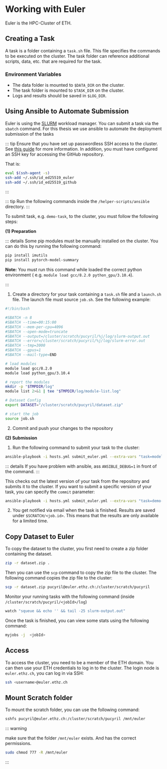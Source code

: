 # Working with Euler

Euler is the HPC-Cluster of ETH.

## Creating a Task

A task is a folder containing a `task.sh` file. This file specifies the commands to be executed on the cluster. The task
folder can reference additional scripts, data, etc. that are required for the task.

### Environment Variables

- The data folder is mounted to `$DATA_DIR` on the cluster.
- The task folder is mounted to `$TASK_DIR` on the cluster.
- Logs and results should be saved in `$LOG_DIR`.

## Using Ansible to Automate Submission

Euler is using the [SLURM](https://slurm.schedmd.com/documentation.html) workload manager. You can submit a task via
the `sbatch` command. For this thesis we use ansible to automate the deployment submission of the tasks

::: tip
Ensure that you have set up passwordless SSH access to the cluster.
See [this guide](https://scicomp.ethz.ch/wiki/Accessing_the_clusters) for more information. In addition, you must have
configured an SSH key for accessing the GitHub repository.

That is:

```bash
eval $(ssh-agent -s)
ssh-add ~/.ssh/id_ed25519_euler
ssh-add ~/.ssh/id_ed25519_github
```

:::

::: tip
Run the following commands inside the `/helper-scripts/ansible` directory.
:::

To submit task, e.g. `demo-task`, to the cluster, you must follow the following steps:

**(1) Preparation**

::: details
Some pip modules must be manually installed on the cluster. You can do this by running the following command:

```bash
pip install imutils
pip install pytorch-model-summary
```

**Note:** You must run this command while loaded the correct python environment (
e.g. `module load gcc/8.2.0 python_gpu/3.10.4`).

:::

1) Create a directory for your task containing a `task.sh` file and a `launch.sh` file.
   The launch file must source `job.sh`. See the following example:

```bash
#!/bin/bash

#SBATCH -n 8
#SBATCH --time=00:15:00
#SBATCH --mem-per-cpu=4096
#SBATCH --open-mode=truncate
#SBATCH --output=/cluster/scratch/pucyril/%j/log/slurm-output.out
#SBATCH --error=/cluster/scratch/pucyril/%j/log/slurm-error.out
#SBATCH --tmp=3000
#SBATCH --gpus=1
#SBATCH --mail-type=END

# load modules
module load gcc/8.2.0
module load python_gpu/3.10.4

# report the modules
mkdir -p "$TMPDIR/log"
module list 2>&1 | tee "$TMPDIR/log/module-list.log"

# Dataset Config
export DATASET="/cluster/scratch/pucyril/dataset.zip"

# start the job
source job.sh
``` 

2) Commit and push your changes to the repository

**(2) Submission**

1) Run the following command to submit your task to the cluster:

```bash
ansible-playbook -i hosts.yml submit_euler.yml --extra-vars "task=models/demo-task"
```

::: details
If you have problem with ansible, ass `ANSIBLE_DEBUG=1` in front of the command.
:::

This checks out the latest version of your task from the repository and submits it to the cluster.
If you want to submit a specific version of your task, you can specify the `commit` parameter:

```bash
ansible-playbook -i hosts.yml submit_euler.yml --extra-vars "task=demo-task commit=1234567890"
```

2) You get notified via email when the task is finished. Results are saved under `$SCRATCH/<job.id>`. This means
   that the results are only available for a limited time.

## Copy Dataset to Euler

To copy the dataset to the cluster, you first need to create a zip folder containing the dataset.

```bash
zip -r dataset.zip .
```

Then you can use the `scp` command to copy the zip file to the cluster. The following command copies the zip file to the
cluster:

```bash
scp -r dataset.zip pucyril@euler.ethz.ch:/cluster/scratch/pucyril
```

Monitor your running tasks with the following command (inside `/cluster/scratch/pucyril/<jobId>/log`)

```bash
watch "squeue && echo '' && tail -25 slurm-output.out"
```

Once the task is finished, you can view some stats using the following command:

```bash
myjobs -j  <jobId>
```

## Access

To access the cluster, you need to be a member of the ETH domain. You can then use your ETH credentials to log in to the
cluster. The login node is `euler.ethz.ch`, you can log in via SSH:

```bash
ssh <username>@euler.ethz.ch
```

## Mount Scratch folder

To mount the scratch folder, you can use the following command:

```bash
sshfs pucyril@euler.ethz.ch:/cluster/scratch/pucyril /mnt/euler
```

::: warning

make sure that the folder `/mnt/euler` exists. And has the correct permissions.

```bash
sudo chmod 777 -R /mnt/euler
```

:::
